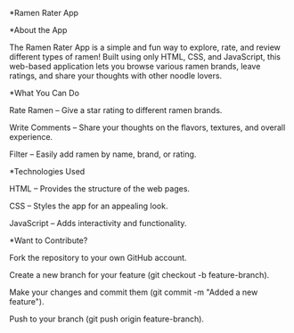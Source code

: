 *Ramen Rater App

*About the App

 The Ramen Rater App is a simple and fun way to explore, rate, and review different types of ramen! Built using only HTML, CSS, and JavaScript, this web-based application lets you browse various ramen brands, leave ratings, and share your thoughts with other noodle lovers.

*What You Can Do

 Rate Ramen – Give a star rating to different ramen brands.

 Write Comments – Share your thoughts on the flavors, textures, and overall experience.

 Filter – Easily add ramen by name, brand, or rating.

*Technologies Used

 HTML – Provides the structure of the web pages.

 CSS – Styles the app for an appealing look.

 JavaScript – Adds interactivity and functionality.

*Want to Contribute?

 Fork the repository to your own GitHub account.

 Create a new branch for your feature (git checkout -b feature-branch).

 Make your changes and commit them (git commit -m "Added a new feature").

 Push to your branch (git push origin feature-branch).

